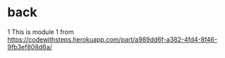 # back
1
This is module 1 from https://codewithsteps.herokuapp.com/part/a989dd6f-a382-4fd4-8f46-9fb3ef808d6a/
